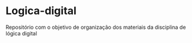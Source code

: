 # Logica-digital
Repositório com o objetivo de organização dos materiais da disciplina de lógica digital
